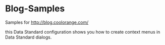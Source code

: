 Blog-Samples
============

Samples for http://blog.coolorange.com/

this Data Standard configuration shows you how to create context menus in Data Standard dialogs.